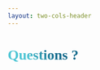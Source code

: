 ```yaml
---
layout: two-cols-header
---
```


# Questions ?


<template v-slot:right>

# More at...

<sup>

- Blog: [https://www.masagu.dev](http://www.masagu.dev)
- Mastodon: [@masagu](https://mastodon.green/@masagu)
- Github: [https://github.com/mariasalcedo](https://github.com/mariasalcedo)
- Illustrations by [Irasutoya](https://www.irasutoya.com/)

</sup>
</template>

<style>
@font-face{
  font-family: "TwoBit A";
  src: local(''), url('./twobit.ttf') format('truetype');
}
h1 {
  background-color: #2B90B6;
  background-image: linear-gradient(45deg, #4EC5D4 10%, #146b8c 20%);
  background-size: 100%;
  -webkit-background-clip: text;
  -moz-background-clip: text;
  -webkit-text-fill-color: transparent;
  -moz-text-fill-color: transparent;
  font-family: "TwoBit A";
}
</style>
